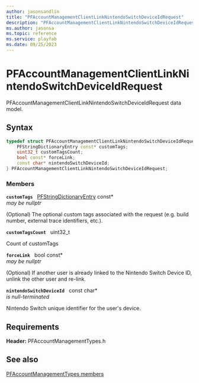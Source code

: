 ```yaml
---
author: jasonsandlin
title: "PFAccountManagementClientLinkNintendoSwitchDeviceIdRequest"
description: "PFAccountManagementClientLinkNintendoSwitchDeviceIdRequest data model."
ms.author: jasonsa
ms.topic: reference
ms.service: playfab
ms.date: 09/25/2023
---
```


# PFAccountManagementClientLinkNintendoSwitchDeviceIdRequest  

PFAccountManagementClientLinkNintendoSwitchDeviceIdRequest data model.  

## Syntax  
  
```cpp
typedef struct PFAccountManagementClientLinkNintendoSwitchDeviceIdRequest {  
    PFStringDictionaryEntry const* customTags;  
    uint32_t customTagsCount;  
    bool const* forceLink;  
    const char* nintendoSwitchDeviceId;  
} PFAccountManagementClientLinkNintendoSwitchDeviceIdRequest;  
```
  
### Members  
  
**`customTags`** &nbsp; [PFStringDictionaryEntry](../../pftypes/structs/pfstringdictionaryentry.md) const*  
*may be nullptr*  
  
(Optional) The optional custom tags associated with the request (e.g. build number, external trace identifiers, etc.).
  
**`customTagsCount`** &nbsp; uint32_t  
  
Count of customTags
  
**`forceLink`** &nbsp; bool const*  
*may be nullptr*  
  
(Optional) If another user is already linked to the Nintendo Switch Device ID, unlink the other user and re-link.
  
**`nintendoSwitchDeviceId`** &nbsp; const char*  
*is null-terminated*  
  
Nintendo Switch unique identifier for the user's device.
  
  
## Requirements  
  
**Header:** PFAccountManagementTypes.h
  
## See also  
[PFAccountManagementTypes members](../pfaccountmanagementtypes_members.md)  

  
  

